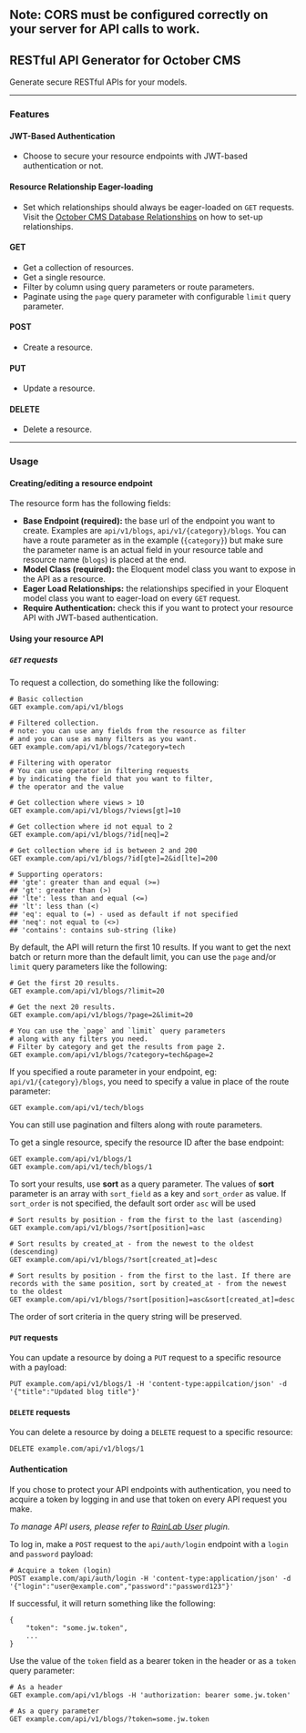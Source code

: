 ## Note: CORS must be configured correctly on your server for API calls to work. ##

## RESTful API Generator for October CMS
Generate secure RESTful APIs for your models.

---
### Features

#### JWT-Based Authentication
* Choose to secure your resource endpoints with JWT-based authentication or not.

#### Resource Relationship Eager-loading 
* Set which relationships should always be eager-loaded on `GET` requests. Visit the [October CMS Database Relationships](https://octobercms.com/docs/database/relations) on how to set-up relationships.

#### GET
* Get a collection of resources.
* Get a single resource.
* Filter by column using query parameters or route parameters.
* Paginate using the `page` query parameter with configurable `limit` query parameter.

#### POST
* Create a resource.

#### PUT
* Update a resource.

#### DELETE
* Delete a resource.

---
### Usage

#### Creating/editing a resource endpoint
The resource form has the following fields:
* **Base Endpoint (required):** the base url of the endpoint you want to create. Examples are `api/v1/blogs`, `api/v1/{category}/blogs`. You can have a route parameter as in the example (`{category}`) but make sure the parameter name is an actual field in your resource table and resource name (`blogs`) is placed at the end.
* **Model Class (required):** the Eloquent model class you want to expose in the API as a resource.
* **Eager Load Relationships:** the relationships specified in your Eloquent model class you want to eager-load on every `GET` request.
* **Require Authentication:** check this if you want to protect your resource API with  JWT-based authentication.

#### Using your resource API
##### `GET` requests
To request a collection, do something like the following:
```
# Basic collection
GET example.com/api/v1/blogs

# Filtered collection.
# note: you can use any fields from the resource as filter
# and you can use as many filters as you want.
GET example.com/api/v1/blogs/?category=tech

# Filtering with operator
# You can use operator in filtering requests
# by indicating the field that you want to filter,
# the operator and the value

# Get collection where views > 10
GET example.com/api/v1/blogs/?views[gt]=10

# Get collection where id not equal to 2
GET example.com/api/v1/blogs/?id[neq]=2

# Get collection where id is between 2 and 200
GET example.com/api/v1/blogs/?id[gte]=2&id[lte]=200

# Supporting operators:
## 'gte': greater than and equal (>=)
## 'gt': greater than (>)
## 'lte': less than and equal (<=)
## 'lt': less than (<)
## 'eq': equal to (=) - used as default if not specified
## 'neq': not equal to (<>)
## 'contains': contains sub-string (like)
```
By default, the API will return the first 10 results. If you want to get the next batch or return more than the default limit, you can use the `page` and/or `limit` query parameters like the following:
```
# Get the first 20 results.
GET example.com/api/v1/blogs/?limit=20

# Get the next 20 results.
GET example.com/api/v1/blogs/?page=2&limit=20

# You can use the `page` and `limit` query parameters
# along with any filters you need.
# Filter by category and get the results from page 2.
GET example.com/api/v1/blogs/?category=tech&page=2
```
If you specified a route parameter in your endpoint, eg: `api/v1/{category}/blogs`, you need to specify a value in place of the route parameter:
```
GET example.com/api/v1/tech/blogs
```
You can still use pagination and filters along with route parameters.

To get a single resource, specify the resource ID after the base endpoint:
```
GET example.com/api/v1/blogs/1
GET example.com/api/v1/tech/blogs/1
```

To sort your results, use **sort** as a query parameter. The values of **sort** parameter is an array with `sort_field` as a key and `sort_order` as value. If `sort_order` is not specified, the default sort order `asc` will be used
```
# Sort results by position - from the first to the last (ascending)
GET example.com/api/v1/blogs/?sort[position]=asc

# Sort results by created_at - from the newest to the oldest (descending)
GET example.com/api/v1/blogs/?sort[created_at]=desc

# Sort results by position - from the first to the last. If there are records with the same position, sort by created_at - from the newest to the oldest
GET example.com/api/v1/blogs/?sort[position]=asc&sort[created_at]=desc
```
The order of sort criteria in the query string will be preserved.

#### `PUT` requests
You can update a resource by doing a `PUT` request to a specific resource with a payload:
```
PUT example.com/api/v1/blogs/1 -H 'content-type:appilcation/json' -d '{"title":"Updated blog title"}'
```

#### `DELETE` requests
You can delete a resource by doing a `DELETE` request to a specific resource:
```
DELETE example.com/api/v1/blogs/1
```

#### Authentication
If you chose to protect your API endpoints with authentication, you need to acquire a token by logging in and use that token on every API request you make.

_To manage API users, please refer to [RainLab User](https://octobercms.com/plugin/rainlab-user) plugin._

To log in, make a `POST` request to the `api/auth/login` endpoint with a `login` and `password` payload:
```
# Acquire a token (login)
POST example.com/api/auth/login -H 'content-type:application/json' -d '{"login":"user@example.com","password":"password123"}'
```
If successful, it will return something like the following:
```
{
    "token": "some.jw.token",
    ...
}
```
Use the value of the `token` field as a bearer token in the header or as a `token` query parameter:
```
# As a header
GET example.com/api/v1/blogs -H 'authorization: bearer some.jw.token'

# As a query parameter
GET example.com/api/v1/blogs/?token=some.jw.token
```
